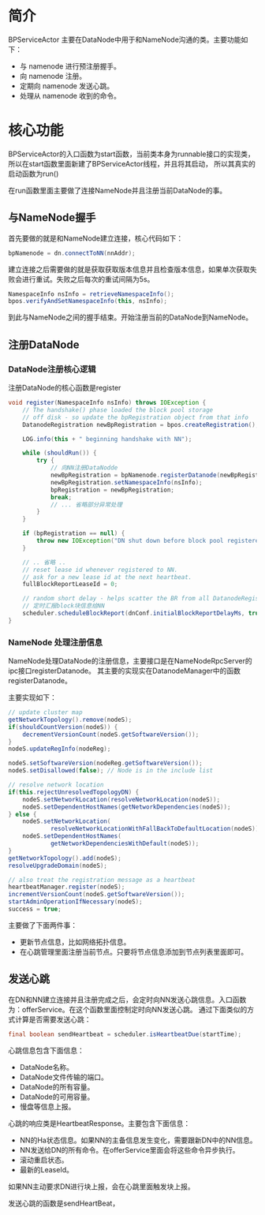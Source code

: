 
# 简介
BPServiceActor 主要在DataNode中用于和NameNode沟通的类。主要功能如下：
- 与 namenode 进行预注册握手。
- 向 namenode 注册。
- 定期向 namenode 发送心跳。
- 处理从 namenode 收到的命令。


# 核心功能

BPServiceActor的入口函数为start函数，当前类本身为runnable接口的实现类，所以在start函数里面新建了BPServiceActor线程，并且将其启动，
所以其真实的启动函数为run()

在run函数里面主要做了连接NameNode并且注册当前DataNode的事。


## 与NameNode握手

首先要做的就是和NameNode建立连接，核心代码如下：
```java
bpNamenode = dn.connectToNN(nnAddr);
```
建立连接之后需要做的就是获取获取版本信息并且检查版本信息，如果单次获取失败会进行重试。失败之后每次的重试间隔为5s。

```java
NamespaceInfo nsInfo = retrieveNamespaceInfo();
bpos.verifyAndSetNamespaceInfo(this, nsInfo);
```


到此与NameNode之间的握手结束。开始注册当前的DataNode到NameNode。


## 注册DataNode

### DataNode注册核心逻辑

注册DataNode的核心函数是register

```java
void register(NamespaceInfo nsInfo) throws IOException {
    // The handshake() phase loaded the block pool storage
    // off disk - so update the bpRegistration object from that info
    DatanodeRegistration newBpRegistration = bpos.createRegistration();

    LOG.info(this + " beginning handshake with NN");

    while (shouldRun()) {
        try {
            // 向NN注册DataNodde
            newBpRegistration = bpNamenode.registerDatanode(newBpRegistration);
            newBpRegistration.setNamespaceInfo(nsInfo);
            bpRegistration = newBpRegistration;
            break;
            // ... 省略部分异常处理
        }
    }

    if (bpRegistration == null) {
        throw new IOException("DN shut down before block pool registered");
    }

    // .. 省略 ..
    // reset lease id whenever registered to NN.
    // ask for a new lease id at the next heartbeat.
    fullBlockReportLeaseId = 0;

    // random short delay - helps scatter the BR from all DatanodeRegistration 
    // 定时汇报block块信息给NN
    scheduler.scheduleBlockReport(dnConf.initialBlockReportDelayMs, true);
}
```

### NameNode 处理注册信息

NameNode处理DataNode的注册信息，主要接口是在NameNodeRpcServer的ipc接口registerDatanode。
其主要的实现实在DatanodeManager中的函数registerDatanode。


主要实现如下：

```java
// update cluster map
getNetworkTopology().remove(nodeS);
if(shouldCountVersion(nodeS)) {
    decrementVersionCount(nodeS.getSoftwareVersion());
}
nodeS.updateRegInfo(nodeReg);

nodeS.setSoftwareVersion(nodeReg.getSoftwareVersion());
nodeS.setDisallowed(false); // Node is in the include list

// resolve network location
if(this.rejectUnresolvedTopologyDN) {
    nodeS.setNetworkLocation(resolveNetworkLocation(nodeS));
    nodeS.setDependentHostNames(getNetworkDependencies(nodeS));
} else {
    nodeS.setNetworkLocation(
            resolveNetworkLocationWithFallBackToDefaultLocation(nodeS));
    nodeS.setDependentHostNames(
            getNetworkDependenciesWithDefault(nodeS));
}
getNetworkTopology().add(nodeS);
resolveUpgradeDomain(nodeS);

// also treat the registration message as a heartbeat
heartbeatManager.register(nodeS);
incrementVersionCount(nodeS.getSoftwareVersion());
startAdminOperationIfNecessary(nodeS);
success = true;

```

主要做了下面两件事：
- 更新节点信息，比如网络拓扑信息。
- 在心跳管理里面注册当前节点。只要将节点信息添加到节点列表里面即可。


## 发送心跳

在DN和NN建立连接并且注册完成之后，会定时向NN发送心跳信息。入口函数为：offerService。在这个函数里面控制定时向NN发送心跳。
通过下面类似的方式计算是否需要发送心跳：
```java
final boolean sendHeartbeat = scheduler.isHeartbeatDue(startTime);
```

心跳信息包含下面信息：
- DataNode名称。
- DataNode文件传输的端口。
- DataNode的所有容量。
- DataNode的可用容量。
- 慢盘等信息上报。

心跳的响应类是HeartbeatResponse。主要包含下面信息：
- NN的Ha状态信息。如果NN的主备信息发生变化，需要跟新DN中的NN信息。
- NN发送给DN的所有命令。在offerService里面会将这些命令异步执行。
- 滚动重启状态。
- 最新的LeaseId。

如果NN主动要求DN进行块上报，会在心跳里面触发块上报。


发送心跳的函数是sendHeartBeat，


